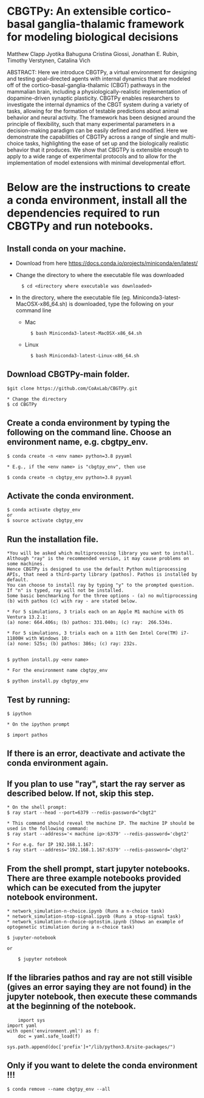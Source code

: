 # CBGTPy: An extensible cortico-basal ganglia-thalamic framework for modeling biological decisions
Matthew Clapp Jyotika Bahuguna Cristina Giossi, Jonathan E. Rubin, Timothy Verstynen, Catalina Vich

ABSTRACT: Here we introduce CBGTPy, a virtual environment for designing and testing goal-directed agents with internal dynamics that are modeled off of the cortico-basal-ganglia-thalamic (CBGT) pathways in the mammalian brain, including a physiologically-realistic implementation of dopamine-driven synaptic plasticity. CBGTPy enables researchers to investigate the internal dynamics of the CBGT system during a variety of tasks, allowing for the formation of testable predictions about animal behavior and neural activity. The framework has been designed around the principle of flexibility, such that many experimental parameters in a decision-making paradigm can be easily defined and modified. Here we demonstrate the capabilities of CBGTPy across a range of single and multi-choice tasks, highlighting the ease of set up and the biologically realistic behavior that it produces. We show that CBGTPy is extensible enough to apply to a wide range of experimental protocols and to allow for the implementation of model extensions with minimal developmental effort. 

# Below are the instructions to create a conda environment, install all the dependencies required to run CBGTPy and run notebooks.


## Install conda on your machine.
* Download from here https://docs.conda.io/projects/miniconda/en/latest/
	
* Change the directory to where the executable file was downloaded

  		$ cd <directory where executable was downloaded>
  	
* In the directory, where the executable file (eg. Miniconda3-latest-MacOSX-x86_64.sh) is downloaded, type the following on your command line

	* Mac
 
			$ bash Miniconda3-latest-MacOSX-x86_64.sh
 	* Linux
  
   			$ bash Miniconda3-latest-Linux-x86_64.sh


## Download CBGTPy-main folder.
	$git clone https://github.com/CoAxLab/CBGTPy.git

 	* Change the directory
  	$ cd CBGTPy
  	

## Create a conda environment by typing the following on the command line. Choose an environment name, e.g. cbgtpy_env.
	$ conda create -n <env name> python=3.8 pyyaml
	
 	* E.g., if the <env name> is "cbgtpy_env", then use
 
	$ conda create -n cbgtpy_env python=3.8 pyyaml
 
## Activate the conda environment.
	$ conda activate cbgtpy_env
 	or 
  	$ source activate cbgtpy_env
   
## Run the installation file. 
	*You will be asked which multiprocessing library you want to install. Although "ray" is the recommended version, it may cause problems on some machines.
 	Hence CBGTPy is designed to use the default Python multiprocessing APIs, that need a third-party library (pathos). Pathos is installed by default. 
	You can choose to install ray by typing "y" to the prompted question. If "n" is typed, ray will not be installed. 
 	Some basic benchmarking for the three options - (a) no multiprocessing (b) with pathos (c) with ray - are stated below.
	
 	* For 5 simulations, 3 trials each on an Apple M1 machine with OS Ventura 13.2.1:
 	(a) none: 664.406s; (b) pathos: 331.040s; (c) ray:  266.534s.
  	
  	* For 5 simulations, 3 trials each on a 11th Gen Intel Core(TM) i7-11800H with Windows 10:
  	(a) none: 525s; (b) pathos: 386s; (c) ray: 232s.


	$ python install.py <env name>

 	* For the environment name cbgtpy_env

  	$ python install.py cbgtpy_env
 
## Test by running:
	$ ipython

	* On the ipython prompt
 
	$ import pathos

## If there is an error, deactivate and activate the conda environment again.

## If you plan to use "ray", start the ray server as described below. If not, skip this step.
	* On the shell prompt:
 	$ ray start --head --port=6379 --redis-password="cbgt2"
  
  	* This command should reveal the machine IP. The machine IP should be used in the following command:
   	$ ray start --address='< machine ip>:6379' --redis-password='cbgt2'
    
    * For e.g. for IP 192.168.1.167:
    $ ray start --address='192.168.1.167:6379' --redis-password='cbgt2'



## From the shell prompt, start jupyter notebooks. There are three example notebooks provided which can be executed from the jupyter notebook environment.
	* network_simulation-n-choice.ipynb (Runs a n-choice task)
 	* network_simulation-stop-signal.ipynb (Runs a stop-signal task)
  	* network_simulation-n-choice-optostim.ipynb (Shows an example of optogenetic stimulation during a n-choice task)
 
	$ jupyter-notebook 
 	
  	or
  		
        $ jupyter notebook

## If the libraries pathos and ray are not still visible (gives an error saying they are not found) in the jupyter notebook, then execute these commands at the beginning of the notebook.
	
        import sys
	import yaml
	with open('environment.yml') as f:
	    doc = yaml.safe_load(f)
	    
	sys.path.append(doc['prefix']+"/lib/python3.8/site-packages/")

## Only if you want to delete the conda environment !!!
	$ conda remove --name cbgtpy_env --all


